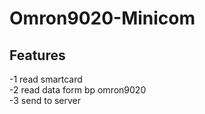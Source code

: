 # Omron9020-Minicom
## Features
-1 read smartcard   
-2 read data form bp omron9020   
-3 send to server 

